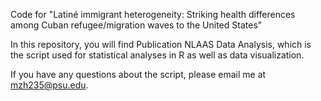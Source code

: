 Code for "Latiné immigrant heterogeneity: Striking health differences among Cuban refugee/migration waves to the United States"

In this repository, you will find Publication NLAAS Data Analysis, which is the script used for statistical analyses in R as well as data visualization.

If you have any questions about the script, please email me at mzh235@psu.edu.
